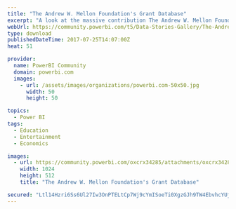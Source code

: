 ```yaml
---
title: "The Andrew W. Mellon Foundation's Grant Database"
excerpt: "A look at the massive contribution The Andrew W. Mellon Foundation has made to various organisations over the past 48 years."
webUrl: https://community.powerbi.com/t5/Data-Stories-Gallery/The-Andrew-W-Mellon-Foundation-s-Grant-Database/m-p/218888
type: download
publishedDateTime: 2017-07-25T14:07:00Z
heat: 51

provider:
  name: PowerBI Community
  domain: powerbi.com
  images:
    - url: /assets/images/organizations/powerbi.com-50x50.jpg
      width: 50
      height: 50

topics:
  - Power BI
tags:
  - Education
  - Entertainment
  - Economics

images:
  - url: https://community.powerbi.com/oxcrx34285/attachments/oxcrx34285/DataStoriesGallery/978/1/Open%20Insight%20-%20The%20Andrew%20W.%20Mellon%20Foundation&#39;s%20Grant.png
    width: 1024
    height: 512
    title: "The Andrew W. Mellon Foundation's Grant Database"

secured: "Ltl14Hzri6Ss6Ul27Iw3OnPTELtCp7Wj9cYmISoeTi0XgzGJh9TW4EbvhcYUjVIncTdq/auDAJL7XianrkqEev9HENrIitfPOJLqB/63De2URBLi9b7eHwdFJWfEetfjKu8XZlaDZk8oYM8B+lZh4+feV99ZY8K94mR0JROxWDHZWtFqoHZFeGjqCkv+lfMiTZsn31kHlxG9kpBnDqkxZt/1kKU8qrmfdie+oVPU2rD/boO9sCTv4UqCiEZqvTCuGxTIR3iZv84p2FribJZfE7RqjU9y1eUPkyfOEsrhOKu7uYs0p/4tg3peCZHwvEojzJzAV0HH4JWmSzN1ZUA1Gnvd+TZ3J1e/3FBKlKntbGuuBcMUYZfMjzD2HxjoM2KN;tddTUXphQHeleqDKRTDaQQ=="
---
```



